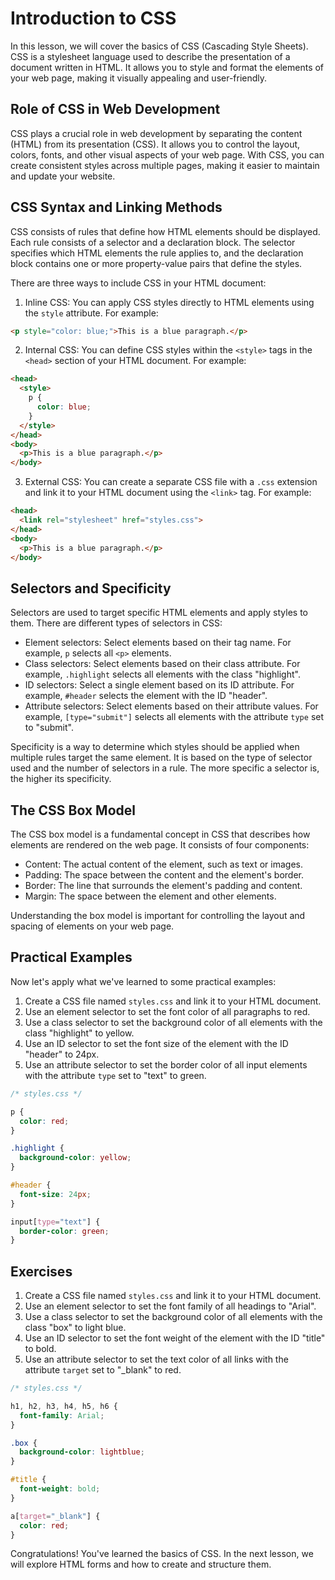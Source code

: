 # Introduction to CSS

In this lesson, we will cover the basics of CSS (Cascading Style Sheets). CSS is a stylesheet language used to describe the presentation of a document written in HTML. It allows you to style and format the elements of your web page, making it visually appealing and user-friendly.

## Role of CSS in Web Development

CSS plays a crucial role in web development by separating the content (HTML) from its presentation (CSS). It allows you to control the layout, colors, fonts, and other visual aspects of your web page. With CSS, you can create consistent styles across multiple pages, making it easier to maintain and update your website.

## CSS Syntax and Linking Methods

CSS consists of rules that define how HTML elements should be displayed. Each rule consists of a selector and a declaration block. The selector specifies which HTML elements the rule applies to, and the declaration block contains one or more property-value pairs that define the styles.

There are three ways to include CSS in your HTML document:

1. Inline CSS: You can apply CSS styles directly to HTML elements using the `style` attribute. For example:

```html
<p style="color: blue;">This is a blue paragraph.</p>
```

2. Internal CSS: You can define CSS styles within the `<style>` tags in the `<head>` section of your HTML document. For example:

```html
<head>
  <style>
    p {
      color: blue;
    }
  </style>
</head>
<body>
  <p>This is a blue paragraph.</p>
</body>
```

3. External CSS: You can create a separate CSS file with a `.css` extension and link it to your HTML document using the `<link>` tag. For example:

```html
<head>
  <link rel="stylesheet" href="styles.css">
</head>
<body>
  <p>This is a blue paragraph.</p>
</body>
```

## Selectors and Specificity

Selectors are used to target specific HTML elements and apply styles to them. There are different types of selectors in CSS:

- Element selectors: Select elements based on their tag name. For example, `p` selects all `<p>` elements.
- Class selectors: Select elements based on their class attribute. For example, `.highlight` selects all elements with the class "highlight".
- ID selectors: Select a single element based on its ID attribute. For example, `#header` selects the element with the ID "header".
- Attribute selectors: Select elements based on their attribute values. For example, `[type="submit"]` selects all elements with the attribute `type` set to "submit".

Specificity is a way to determine which styles should be applied when multiple rules target the same element. It is based on the type of selector used and the number of selectors in a rule. The more specific a selector is, the higher its specificity.

## The CSS Box Model

The CSS box model is a fundamental concept in CSS that describes how elements are rendered on the web page. It consists of four components:

- Content: The actual content of the element, such as text or images.
- Padding: The space between the content and the element's border.
- Border: The line that surrounds the element's padding and content.
- Margin: The space between the element and other elements.

Understanding the box model is important for controlling the layout and spacing of elements on your web page.

## Practical Examples

Now let's apply what we've learned to some practical examples:

1. Create a CSS file named `styles.css` and link it to your HTML document.
2. Use an element selector to set the font color of all paragraphs to red.
3. Use a class selector to set the background color of all elements with the class "highlight" to yellow.
4. Use an ID selector to set the font size of the element with the ID "header" to 24px.
5. Use an attribute selector to set the border color of all input elements with the attribute `type` set to "text" to green.

```css
/* styles.css */

p {
  color: red;
}

.highlight {
  background-color: yellow;
}

#header {
  font-size: 24px;
}

input[type="text"] {
  border-color: green;
}
```

## Exercises

1. Create a CSS file named `styles.css` and link it to your HTML document.
2. Use an element selector to set the font family of all headings to "Arial".
3. Use a class selector to set the background color of all elements with the class "box" to light blue.
4. Use an ID selector to set the font weight of the element with the ID "title" to bold.
5. Use an attribute selector to set the text color of all links with the attribute `target` set to "_blank" to red.

```css
/* styles.css */

h1, h2, h3, h4, h5, h6 {
  font-family: Arial;
}

.box {
  background-color: lightblue;
}

#title {
  font-weight: bold;
}

a[target="_blank"] {
  color: red;
}
```

Congratulations! You've learned the basics of CSS. In the next lesson, we will explore HTML forms and how to create and structure them.